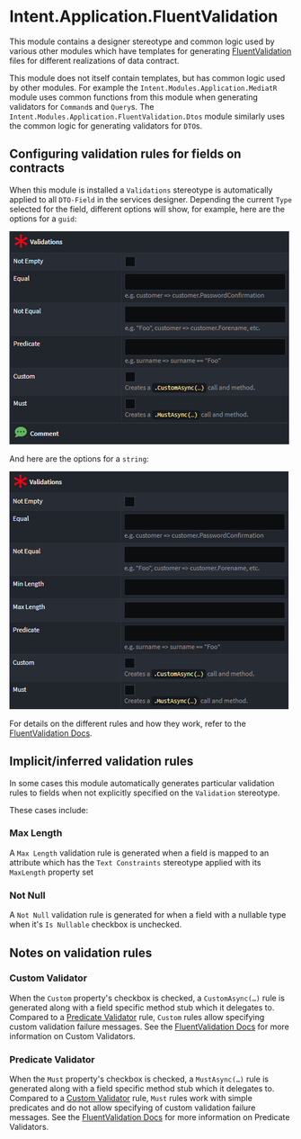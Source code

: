 # Intent.Application.FluentValidation

This module contains a designer stereotype and common logic used by various other modules which have templates for generating [FluentValidation](https://fluentvalidation.net/) files for different realizations of data contract.

This module does not itself contain templates, but has common logic used by other modules. For example the `Intent.Modules.Application.MediatR` module uses common functions from this module when generating validators for `Command`s and `Query`s. The `Intent.Modules.Application.FluentValidation.Dtos` module similarly uses the common logic for generating validators for `DTO`s.

## Configuring validation rules for fields on contracts

When this module is installed a `Validations` stereotype is automatically applied to all `DTO-Field` in the services designer. Depending the current `Type` selected for the field, different options will show, for example, here are the options for a `guid`:

![guid options](resources/images/options-guid.png)

And here are the options for a `string`:

![string options](resources/images/options-string.png)

For details on the different rules and how they work, refer to the [FluentValidation Docs](https://docs.fluentvalidation.net/en/latest/built-in-validators.html).

## Implicit/inferred validation rules

In some cases this module automatically generates particular validation rules to fields when not explicitly specified on the `Validation` stereotype.

These cases include:

### Max Length

A `Max Length` validation rule is generated when a field is mapped to an attribute which has the `Text Constraints` stereotype applied with its `MaxLength` property set

### Not Null

A `Not Null` validation rule is generated for when a field with a nullable type when it's `Is Nullable` checkbox is unchecked.

## Notes on validation rules

### Custom Validator

When the `Custom` property's checkbox is checked, a `CustomAsync(…)` rule is generated along with a field specific method stub which it delegates to. Compared to a [Predicate Validator](#predicate-validator) rule, `Custom` rules allow specifying custom validation failure messages. See the [FluentValidation Docs](https://docs.fluentvalidation.net/en/latest/custom-validators.html#writing-a-custom-validator) for more information on Custom Validators.

### Predicate Validator

When the `Must` property's checkbox is checked, a `MustAsync(…)` rule is generated along with a field specific method stub which it delegates to. Compared to a [Custom Validator](#custom-validator) rule, `Must` rules work with simple predicates and do not allow specifying of custom validation failure messages. See the [FluentValidation Docs](https://docs.fluentvalidation.net/en/latest/custom-validators.html#predicate-validator) for more information on Predicate Validators.
